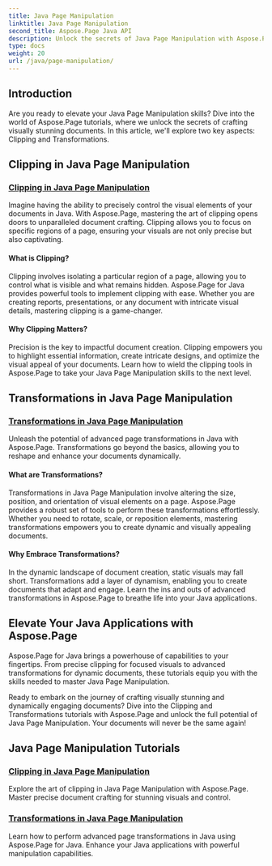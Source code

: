 ```yaml
---
title: Java Page Manipulation
linktitle: Java Page Manipulation
second_title: Aspose.Page Java API
description: Unlock the secrets of Java Page Manipulation with Aspose.Page tutorials. Dive into clipping and transformations to craft visually stunning documents effortlessly.
type: docs
weight: 20
url: /java/page-manipulation/
---
```


## Introduction

Are you ready to elevate your Java Page Manipulation skills? Dive into the world of Aspose.Page tutorials, where we unlock the secrets of crafting visually stunning documents. In this article, we'll explore two key aspects: Clipping and Transformations.

## Clipping in Java Page Manipulation

### [Clipping in Java Page Manipulation](./clipping/)

Imagine having the ability to precisely control the visual elements of your documents in Java. With Aspose.Page, mastering the art of clipping opens doors to unparalleled document crafting. Clipping allows you to focus on specific regions of a page, ensuring your visuals are not only precise but also captivating.

#### What is Clipping?

Clipping involves isolating a particular region of a page, allowing you to control what is visible and what remains hidden. Aspose.Page for Java provides powerful tools to implement clipping with ease. Whether you are creating reports, presentations, or any document with intricate visual details, mastering clipping is a game-changer.

#### Why Clipping Matters?

Precision is the key to impactful document creation. Clipping empowers you to highlight essential information, create intricate designs, and optimize the visual appeal of your documents. Learn how to wield the clipping tools in Aspose.Page to take your Java Page Manipulation skills to the next level.

## Transformations in Java Page Manipulation

### [Transformations in Java Page Manipulation](./transformations/)

Unleash the potential of advanced page transformations in Java with Aspose.Page. Transformations go beyond the basics, allowing you to reshape and enhance your documents dynamically.

#### What are Transformations?

Transformations in Java Page Manipulation involve altering the size, position, and orientation of visual elements on a page. Aspose.Page provides a robust set of tools to perform these transformations effortlessly. Whether you need to rotate, scale, or reposition elements, mastering transformations empowers you to create dynamic and visually appealing documents.

#### Why Embrace Transformations?

In the dynamic landscape of document creation, static visuals may fall short. Transformations add a layer of dynamism, enabling you to create documents that adapt and engage. Learn the ins and outs of advanced transformations in Aspose.Page to breathe life into your Java applications.

## Elevate Your Java Applications with Aspose.Page

Aspose.Page for Java brings a powerhouse of capabilities to your fingertips. From precise clipping for focused visuals to advanced transformations for dynamic documents, these tutorials equip you with the skills needed to master Java Page Manipulation.

Ready to embark on the journey of crafting visually stunning and dynamically engaging documents? Dive into the Clipping and Transformations tutorials with Aspose.Page and unlock the full potential of Java Page Manipulation. Your documents will never be the same again!
## Java Page Manipulation Tutorials
### [Clipping in Java Page Manipulation](./clipping/)
Explore the art of clipping in Java Page Manipulation with Aspose.Page. Master precise document crafting for stunning visuals and control.
### [Transformations in Java Page Manipulation](./transformations/)
Learn how to perform advanced page transformations in Java using Aspose.Page for Java. Enhance your Java applications with powerful manipulation capabilities.